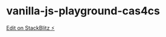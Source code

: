 # vanilla-js-playground-cas4cs

[Edit on StackBlitz ⚡️](https://stackblitz.com/edit/vanilla-js-playground-cas4cs)